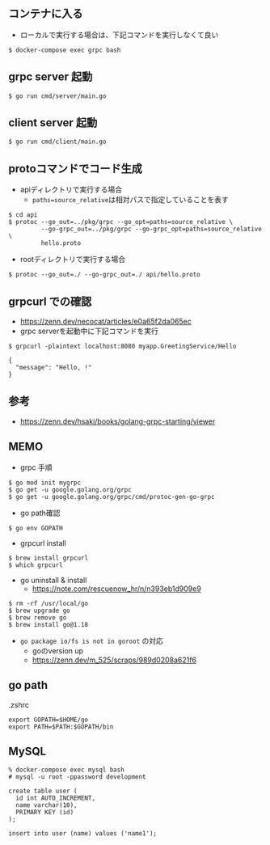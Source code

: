 ## コンテナに入る
- ローカルで実行する場合は、下記コマンドを実行しなくて良い

```
$ docker-compose exec grpc bash
```

## grpc server 起動
```
$ go run cmd/server/main.go
```

## client server 起動
```
$ go run cmd/client/main.go
```

## protoコマンドでコード生成
- apiディレクトリで実行する場合
  - `paths=source_relative`は相対パスで指定していることを表す
```
$ cd api
$ protoc --go_out=../pkg/grpc --go_opt=paths=source_relative \
	     --go-grpc_out=../pkg/grpc --go-grpc_opt=paths=source_relative \
	     hello.proto
```

- rootディレクトリで実行する場合

```
$ protoc --go_out=./ --go-grpc_out=./ api/hello.proto
```


## grpcurl での確認
- https://zenn.dev/necocat/articles/e0a65f2da065ec
- grpc serverを起動中に下記コマンドを実行
```
$ grpcurl -plaintext localhost:8080 myapp.GreetingService/Hello

{
  "message": "Hello, !"
}
```

## 参考
- https://zenn.dev/hsaki/books/golang-grpc-starting/viewer

## MEMO
- grpc 手順

```
$ go mod init mygrpc
$ go get -u google.golang.org/grpc
$ go get -u google.golang.org/grpc/cmd/protoc-gen-go-grpc
```


- go path確認

```
$ go env GOPATH
```

- grpcurl install

```
$ brew install grpcurl
$ which grpcurl
```

- go uninstall & install
  - https://note.com/rescuenow_hr/n/n393eb1d909e9

```
$ rm -rf /usr/local/go
$ brew upgrade go
$ brew remove go
$ brew install go@1.18
```

- `go package io/fs is not in goroot` の対応
  - goのversion up
  - https://zenn.dev/m_525/scraps/989d0208a621f6

## go path
.zshrc

```
export GOPATH=$HOME/go
export PATH=$PATH:$GOPATH/bin
```

## MySQL

```
% docker-compose exec mysql bash 
# mysql -u root -ppassword development
```

```
create table user (
  id int AUTO_INCREMENT,
  name varchar(10),
  PRIMARY KEY (id)
);
```

```
insert into user (name) values ('name1');
```